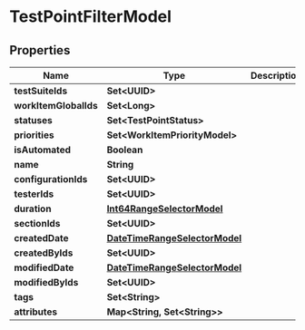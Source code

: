 

# TestPointFilterModel


## Properties

| Name | Type | Description | Notes |
|------------ | ------------- | ------------- | -------------|
|**testSuiteIds** | **Set&lt;UUID&gt;** |  |  [optional] |
|**workItemGlobalIds** | **Set&lt;Long&gt;** |  |  [optional] |
|**statuses** | **Set&lt;TestPointStatus&gt;** |  |  [optional] |
|**priorities** | **Set&lt;WorkItemPriorityModel&gt;** |  |  [optional] |
|**isAutomated** | **Boolean** |  |  [optional] |
|**name** | **String** |  |  [optional] |
|**configurationIds** | **Set&lt;UUID&gt;** |  |  [optional] |
|**testerIds** | **Set&lt;UUID&gt;** |  |  [optional] |
|**duration** | [**Int64RangeSelectorModel**](Int64RangeSelectorModel.md) |  |  [optional] |
|**sectionIds** | **Set&lt;UUID&gt;** |  |  [optional] |
|**createdDate** | [**DateTimeRangeSelectorModel**](DateTimeRangeSelectorModel.md) |  |  [optional] |
|**createdByIds** | **Set&lt;UUID&gt;** |  |  [optional] |
|**modifiedDate** | [**DateTimeRangeSelectorModel**](DateTimeRangeSelectorModel.md) |  |  [optional] |
|**modifiedByIds** | **Set&lt;UUID&gt;** |  |  [optional] |
|**tags** | **Set&lt;String&gt;** |  |  [optional] |
|**attributes** | **Map&lt;String, Set&lt;String&gt;&gt;** |  |  [optional] |



